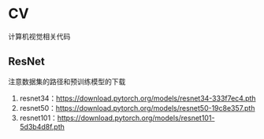 # CV
计算机视觉相关代码

## ResNet
注意数据集的路径和预训练模型的下载
1. resnet34：https://download.pytorch.org/models/resnet34-333f7ec4.pth
2. resnet50：https://download.pytorch.org/models/resnet50-19c8e357.pth
3. resnet101：https://download.pytorch.org/models/resnet101-5d3b4d8f.pth
